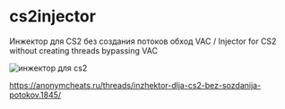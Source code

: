 # cs2injector
Инжектор для CS2 без создания потоков обход VAC / Injector for CS2 without creating threads bypassing VAC

![инжектор для cs2](https://github.com/DarwinGlority/cs2injector/assets/153351592/b1828d30-3543-4a95-922e-e6720b0eabad)


https://anonymcheats.ru/threads/inzhektor-dlja-cs2-bez-sozdanija-potokov.1845/
